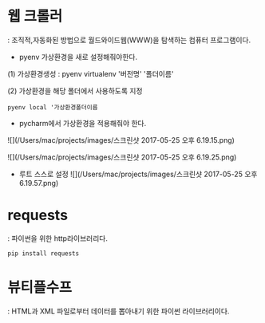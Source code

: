 # 웹 크롤러

: 조직적,자동화된 방법으로 월드와이드웹(WWW)을 탐색하는 컴퓨터 프로그램이다. 

* pyenv 가상환경을 새로 설정해줘야한다.

(1) 가상환경생성 : pyenv virtualenv '버전명' '폴더이름'

(2) 가상환경을 해당 폴더에서 사용하도록 지정

`pyenv local '가상환경폴더이름`


* pycharm에서 가상환경을 적용해줘야 한다.

![](/Users/mac/projects/images/스크린샷 2017-05-25 오후 6.19.15.png)

![](/Users/mac/projects/images/스크린샷 2017-05-25 오후 6.19.25.png)

* 루트 스스로 설정
![](/Users/mac/projects/images/스크린샷 2017-05-25 오후 6.19.57.png)

# requests

: 파이썬을 위한 http라이브러리다.

`pip install requests`

# 뷰티플수프

: HTML과 XML 파일로부터 데이터를 뽑아내기 위한 파이썬 라이브러리이다.





